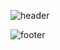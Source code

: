 ![header](https://capsule-render.vercel.app/api?type=wave&color=auto&height=200&section=header&text=Minji%20Kim&fontSize=90)

![footer](https://capsule-render.vercel.app/api?section=footer&color=auto)
